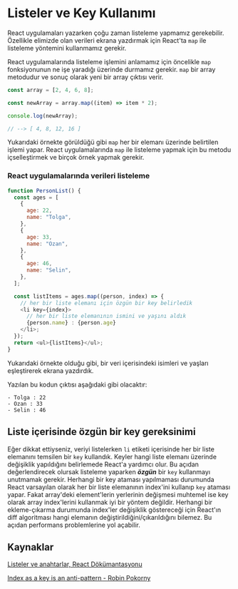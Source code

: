 # Listeler ve Key Kullanımı

React uygulamaları yazarken çoğu zaman listeleme yapmamız gerekebilir. Özellikle elimizde olan verileri ekrana yazdırmak için React'ta `map` ile listeleme yöntemini kullanmamız gerekir.

React uygulamalarında listeleme işlemini anlamamız için öncelikle `map` fonksiyonunun ne işe yaradığı üzerinde durmamız gerekir. `map` bir array metodudur ve sonuç olarak yeni bir array çıktısı verir.

```javascript
const array = [2, 4, 6, 8];

const newArray = array.map((item) => item * 2);

console.log(newArray);

// --> [ 4, 8, 12, 16 ]
```

Yukarıdaki örnekte görüldüğü gibi `map` her bir elemanı üzerinde belirtilen işlemi yapar. React uygulamalarında `map` ile listeleme yapmak için bu metodu içselleştirmek ve birçok örnek yapmak gerekir.

### React uygulamalarında verileri listeleme

```javascript
function PersonList() {
  const ages = [
    {
      age: 22,
      name: "Tolga",
    },
    {
      age: 33,
      name: "Ozan",
    },
    {
      age: 46,
      name: "Selin",
    },
  ];

  const listItems = ages.map((person, index) => {
    // her bir liste elemanı için özgün bir key belirledik
    <li key={index}>
      // her bir liste elemanının ismini ve yaşını aldık
      {person.name} : {person.age}
    </li>;
  });
  return <ul>{listItems}</ul>;
}
```

Yukarıdaki örnekte olduğu gibi, bir veri içerisindeki isimleri ve yaşları eşleştirerek ekrana yazdırdık.

Yazılan bu kodun çıktısı aşağıdaki gibi olacaktır:

```
- Tolga : 22
- Ozan : 33
- Selin : 46
```

## Liste içerisinde özgün bir key gereksinimi

Eğer dikkat ettiyseniz, veriyi listelerken `li` etiketi içerisinde her bir liste elemanını temsilen bir `key` kullandık. Keyler hangi liste elemanı üzerinde değişiklik yapıldığını belirlemede React'a yardımcı olur. Bu açıdan değerlendirecek olursak listeleme yaparken **_özgün_** bir `key` kullanmayı unutmamak gerekir. Herhangi bir key ataması yapılmaması durumunda React varsayılan olarak her bir liste elemanının index'ini kullanıp `key` ataması yapar. Fakat array'deki element'lerin yerlerinin değişmesi muhtemel ise key olarak array index'lerini kullanmak iyi bir yöntem değildir. Herhangi bir ekleme-çıkarma durumunda index'ler değişiklik göstereceği için React'ın diff algoritması hangi elemanın değiştirildiğini/çıkarıldığını bilemez. Bu açıdan performans problemlerine yol açabilir. 

## Kaynaklar

[Listeler ve anahtarlar, React Dökümantasyonu](https://tr.reactjs.org/docs/lists-and-keys.html)

[Index as a key is an anti-pattern - Robin Pokorny](https://robinpokorny.medium.com/index-as-a-key-is-an-anti-pattern-e0349aece318)
